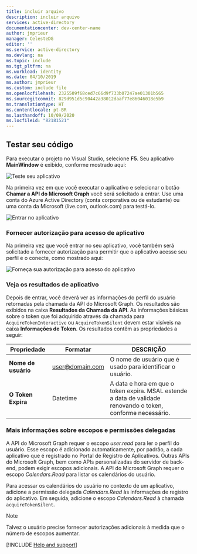 ```yaml
---
title: incluir arquivo
description: incluir arquivo
services: active-directory
documentationcenter: dev-center-name
author: jmprieur
manager: CelesteDG
editor: ''
ms.service: active-directory
ms.devlang: na
ms.topic: include
ms.tgt_pltfrm: na
ms.workload: identity
ms.date: 04/10/2019
ms.author: jmprieur
ms.custom: include file
ms.openlocfilehash: 2325509f68ced7c66d9f733b07247ae01301b565
ms.sourcegitcommit: 829d951d5c90442a38012daaf77e86046018e5b9
ms.translationtype: HT
ms.contentlocale: pt-BR
ms.lasthandoff: 10/09/2020
ms.locfileid: "82181521"
---
```

## <a name="test-your-code"></a>Testar seu código

Para executar o projeto no Visual Studio, selecione **F5**. Seu aplicativo **MainWindow** é exibido, conforme mostrado aqui:

![Teste seu aplicativo](./media/active-directory-develop-guidedsetup-windesktop-test/samplescreenshot.png)

Na primeira vez em que você executar o aplicativo e selecionar o botão **Chamar a API do Microsoft Graph**  você será solicitado a entrar. Use uma conta do Azure Active Directory (conta corporativa ou de estudante) ou uma conta da Microsoft (live.com, outlook.com) para testá-lo.

![Entrar no aplicativo](./media/active-directory-develop-guidedsetup-windesktop-test/signinscreenshot.png)

### <a name="provide-consent-for-application-access"></a>Fornecer autorização para acesso de aplicativo

Na primeira vez que você entrar no seu aplicativo, você também será solicitado a fornecer autorização para permitir que o aplicativo acesse seu perfil e o conecte, como mostrado aqui:

![Forneça sua autorização para acesso do aplicativo](./media/active-directory-develop-guidedsetup-windesktop-test/consentscreen.png)

### <a name="view-application-results"></a>Veja os resultados de aplicativo

Depois de entrar, você deverá ver as informações do perfil do usuário retornadas pela chamada da API do Microsoft Graph. Os resultados são exibidos na caixa **Resultados da Chamada da API**. As informações básicas sobre o token que foi adquirido através da chamada para `AcquireTokenInteractive` ou `AcquireTokenSilent` devem estar visíveis na caixa **Informações de Token**. Os resultados contêm as propriedades a seguir:

|Propriedade  |Formatar  |DESCRIÇÃO |
|---------|---------|---------|
|**Nome de usuário** |<span>user@domain.com</span> |O nome de usuário que é usado para identificar o usuário.|
|**O Token Expira** |Datetime |A data e hora em que o token expira. MSAL estende a data de validade renovando o token, conforme necessário.|

### <a name="more-information-about-scopes-and-delegated-permissions"></a>Mais informações sobre escopos e permissões delegadas

A API do Microsoft Graph requer o escopo *user.read* para ler o perfil do usuário. Esse escopo é adicionado automaticamente, por padrão, a cada aplicativo que é registrado no Portal de Registro de Aplicativos. Outras APIs do Microsoft Graph, bem como APIs personalizadas do servidor de back-end, podem exigir escopos adicionais. A API do Microsoft Graph requer o escopo *Calendars.Read* para listar os calendários do usuário.

Para acessar os calendários do usuário no contexto de um aplicativo, adicione a permissão delegada *Calendars.Read* às informações de registro do aplicativo. Em seguida, adicione o escopo *Calendars.Read* à chamada `acquireTokenSilent`.

>[!NOTE]
>Talvez o usuário precise fornecer autorizações adicionais à medida que o número de escopos aumentar.

[!INCLUDE [Help and support](./active-directory-develop-help-support-include.md)]
